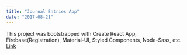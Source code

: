```yaml
---
title: "Journal Entries App"
date: "2017-08-21"
---
```


This project was bootstrapped with Create React App, Firebase(Registration), Material-UI, Styled Components, Node-Sass, etc.
<a href="https://github.com/iankim2280/blog-login">Link</a>
